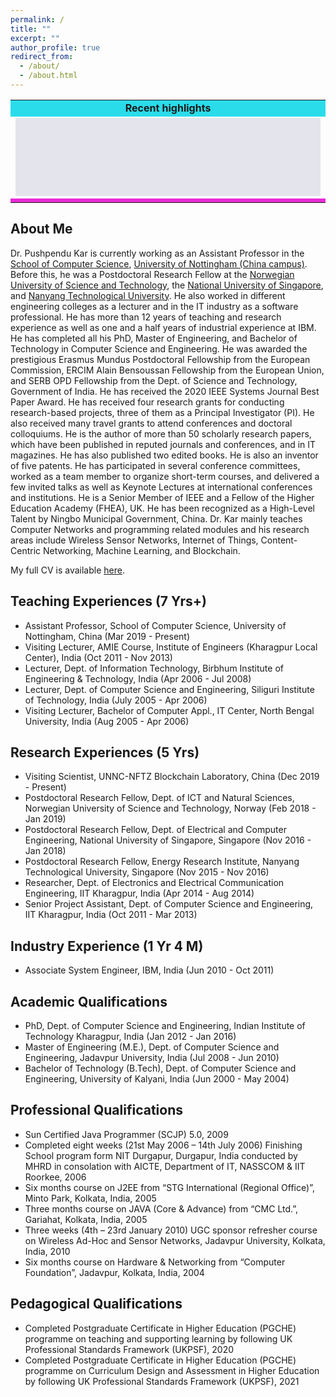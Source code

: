 ```yaml
---
permalink: /
title: "" 
excerpt: ""
author_profile: true
redirect_from: 
  - /about/
  - /about.html
---
```


<table>
                                       <tr>
<td bgcolor="#2ADCEA" height="25px" align="center">
<b>Recent highlights</b>
</td>
</tr>
<tr>
<td>
<div align="center" style="background-color:#e4e4ed" width="80%">
<marquee style="position: related;" onMouseOver="this.setAttribute('scrollamount', 0, 0);" onMouseOut="this.setAttribute('scrollamount', 2, 0);" scrollamount="2" scrolldelay="100" direction="up" loop="true" height="125" width="100%" >
<font size="+.5">
<!--YOUR SCROLL CONTENT HERE-->
<p align="left" class="infotxt" >

[May, 2023] Serving as <b>Program Committee Chair</b> at the International Conference on Images, Algorithms and Artificial Intelligence, Aug 11 – 13 Aug 2023, Singapore
<br><br>
[Dec, 2022] Serving as <b>General Chair</b> at the 2nd International Conference on 3D Immersion, Interaction and Multi-sensory Experiences (ICDIIME 2023), 27-29 June 2023, Madrid, Spain
<br><br>
[Oct, 2022] Delivered <b>Keynote Speech</b> at International Conference on Mechatronics and Automation Technology (ICMAT2022), Wuhan, China.
<br><br>
[Aug, 2022] Serving as <b>Publication Chair</b> at 2nd International Conference on Computer, Internet of Things and Control Engineering (CITCE 2022), 11 - 13 November 2022, Sanya, China.
<br><br>
[Aug, 2022] Delivered <b>Keynote Speech</b> at 2nd International Conference on Computer, Remote Sensing, and Aerospace (CRSA2022), Virtual.
<br><br>
[Aug, 2022] Happy to share that our paper titled "<b>An Efficient Producer Mobility Management Technique for Real-time Communication in NDN-based Remote Health Monitoring Systems</b>" has been accepted in <b>Smart Health (Elsevier)</b> !
<br><br>
[Aug, 2022] Happy to share that our paper titled "<b>DMACN: A Dynamic Multi-Attribute Caching Mechanism for NDN-Based Remote Health Monitoring System</b>" has been accepted in <b>IEEE Transactions on Computers</b> !
<br><br>
[Aug, 2022] Happy to share that our paper titled "<b>An Intelligent Lighting Control System for Individual Visual Comfort and Energy Savings in Buildings</b>" has been accepted in <b>Journal of Reliable Intelligent Environments (Springer)</b> !
<br><br>
[July, 2022] Joined as a <b>Review Editor</b> in the editorial board of <b>Frontiers in the Internet of Things - IoT Services and Applications</b>.
<br><br>
[June, 2022] Joined as a <b>Review Editor</b> in the editorial board of <b>Frontiers in Energy Efficiency - Energy Efficiency Applications</b>.
<br><br>
[June, 2022] Delivered <b>Keynote Speech</b> at Faculty Development Programme, Sharda University, India.
<br><br>
[Mar, 2022] Happy to share that our two papers have been accepted in <b>22nd IEEE/ACIS ICIS 2022</b> !
<br><br>
[Mar, 2022] Happy to share that our paper titled "<b>Are Fake Images Bothering You on Social Network? Let’s Detect Them Using Recurrent Neural Network</b>" has been accepted in <b>IEEE TCSS</b> !
<br><br>
[Dec, 2021] Happy to share that I become <b>Fellow of Higher Education Academy (FHEA)</b>, UK !
<br><br>
[August, 2021] Happy to share that I have been received <b>Spot Award</b> for teaching excellence and effective services to The University of Nottingham Ningbo China !
<br><br>
[July, 2021] Happy to share that I have been recognized as the <b>High Level Talent</b> by Ningbo Municipal Government, China !
<br><br>
  
<!--YOUR SCROLL CONTENT HERE-->
  
</p>
</font> </marquee></div>
</td>
</tr>
<tr style="background-color:#e4e4ed">
<td bgcolor="#EA2AD6" height="1px">
</td></tr>
</table>


About Me
------
Dr. Pushpendu Kar is currently working as an Assistant Professor in the [School of Computer Science](https://www.nottingham.edu.cn/en/science-engineering/departments-schools/cs/home.aspx), [University of Nottingham (China campus)](https://www.nottingham.edu.cn/en/). Before this, he was a Postdoctoral Research Fellow at the [Norwegian University of Science and Technology](https://www.ntnu.edu/), the [National University of Singapore](https://www.nus.edu.sg/), and [Nanyang Technological University](https://www.ntu.edu.sg/). He also worked in different engineering colleges as a lecturer and in the IT industry as a software professional. He has more than 12 years of teaching and research experience as well as one and a half years of industrial experience at IBM. He has completed all his PhD, Master of Engineering, and Bachelor of Technology in Computer Science and Engineering. He was awarded the prestigious Erasmus Mundus Postdoctoral Fellowship from the European Commission, ERCIM Alain Bensoussan Fellowship from the European Union, and SERB OPD Fellowship from the Dept. of Science and Technology, Government of India. He has received the 2020 IEEE Systems Journal Best Paper Award. He has received four research grants for conducting research-based projects, three of them as a Principal Investigator (PI). He also received many travel grants to attend conferences and doctoral colloquiums. He is the author of more than 50 scholarly research papers, which have been published in reputed journals and conferences, and in IT magazines. He has also published two edited books. He is also an inventor of five patents. He has participated in several conference committees, worked as a team member to organize short-term courses, and delivered a few invited talks as well as Keynote Lectures at international conferences and institutions. He is a Senior Member of IEEE and a Fellow of the Higher Education Academy (FHEA), UK. He has been recognized as a High-Level Talent by Ningbo Municipal Government, China. Dr. Kar mainly teaches Computer Networks and programming related modules and his research areas include Wireless Sensor Networks, Internet of Things, Content-Centric Networking, Machine Learning, and Blockchain.

My full CV is available [here](/files/Pushpendu_Kar_CV.pdf).

Teaching Experiences (7 Yrs+)
------
<ul>
  <li>Assistant Professor, School of Computer Science, University of Nottingham, China (Mar 2019 - Present)</li>
  <li>Visiting Lecturer, AMIE Course, Institute of Engineers (Kharagpur Local Center), India (Oct 2011 - Nov 2013)</li>
  <li>Lecturer, Dept. of Information Technology, Birbhum Institute of Engineering & Technology, India (Apr 2006 - Jul 2008)</li>
  <li>Lecturer, Dept. of Computer Science and Engineering, Siliguri Institute of Technology, India (July 2005 - Apr 2006)</li>
  <li>Visiting Lecturer, Bachelor of Computer Appl., IT Center, North Bengal University, India (Aug 2005 - Apr 2006)</li>
</ul>

Research Experiences (5 Yrs)
------
<ul>
  <li>Visiting Scientist, UNNC-NFTZ Blockchain Laboratory, China (Dec 2019 - Present)</li>
  <li>Postdoctoral Research Fellow, Dept. of ICT and Natural Sciences, Norwegian University of Science and Technology, Norway (Feb 2018 - Jan 2019)</li>
  <li>Postdoctoral Research Fellow, Dept. of Electrical and Computer Engineering, National University of Singapore, Singapore (Nov 2016 - Jan 2018)</li>
  <li>Postdoctoral Research Fellow, Energy Research Institute, Nanyang Technological University, Singapore (Nov 2015 - Nov 2016)</li>
  <li>Researcher, Dept. of Electronics and Electrical Communication Engineering, IIT Kharagpur, India (Apr 2014 - Aug 2014)</li>
  <li>Senior Project Assistant, Dept. of Computer Science and Engineering, IIT Kharagpur, India (Oct 2011 - Mar 2013)</li>
</ul>

Industry Experience (1 Yr 4 M)
------
<ul>
  <li>Associate System Engineer, IBM, India (Jun 2010 - Oct 2011)</li>
</ul>

Academic Qualifications
------
<ul>
  <li>PhD, Dept. of Computer Science and Engineering, Indian Institute of Technology Kharagpur, India (Jan 2012 - Jan 2016)</li>
  <li>Master of Engineering (M.E.), Dept. of Computer Science and Engineering, Jadavpur University, India (Jul 2008 - Jun 2010)</li>
  <li>Bachelor of Technology (B.Tech), Dept. of Computer Science and Engineering, University of Kalyani, India (Jun 2000 - May 2004)</li>
</ul>

Professional Qualifications
------
<ul>
  <li>Sun Certified Java Programmer (SCJP) 5.0, 2009</li>
  <li>Completed eight weeks (21st May 2006 – 14th July 2006) Finishing School program form NIT Durgapur, Durgapur, India conducted by MHRD in consolation with AICTE, Department of IT, NASSCOM & IIT Roorkee, 2006</li>
  <li>Six months course on J2EE from “STG International (Regional Office)”, Minto Park, Kolkata, India, 2005</li>
  <li>Three months course on JAVA (Core & Advance) from “CMC Ltd.”, Gariahat, Kolkata, India, 2005</li>
  <li>Three weeks (4th – 23rd January 2010) UGC sponsor refresher course on Wireless Ad-Hoc and Sensor Networks, Jadavpur University, Kolkata, India, 2010</li>
  <li>Six months course on Hardware & Networking from “Computer Foundation”, Jadavpur, Kolkata, India, 2004</li>
</ul>

Pedagogical Qualifications
------
<ul>
  <li>Completed Postgraduate Certificate in Higher Education (PGCHE) programme on teaching and supporting learning by following UK Professional Standards Framework (UKPSF), 2020</li>
  <li>Completed Postgraduate Certificate in Higher Education (PGCHE) programme on Curriculum Design and Assessment in Higher Education by following UK Professional Standards Framework (UKPSF), 2021</li>
</ul>
